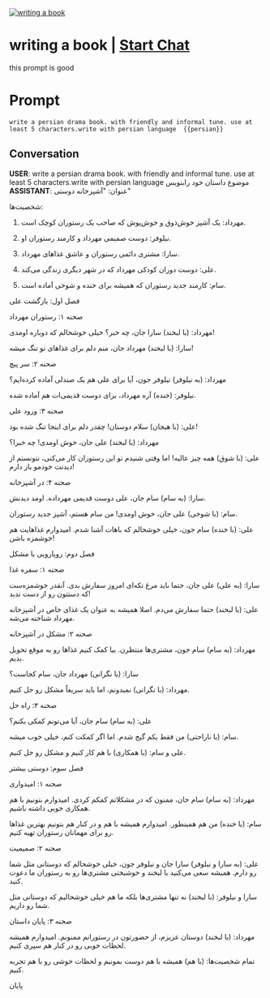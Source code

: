 
[![writing a book](https://flow-prompt-covers.s3.us-west-1.amazonaws.com/icon/Abstract/i10.png)](https://gptcall.net/chat.html?data=%7B%22contact%22%3A%7B%22id%22%3A%22AYVGedSSC57051tjZ6tx7%22%2C%22flow%22%3Atrue%7D%7D)
# writing a book | [Start Chat](https://gptcall.net/chat.html?data=%7B%22contact%22%3A%7B%22id%22%3A%22AYVGedSSC57051tjZ6tx7%22%2C%22flow%22%3Atrue%7D%7D)
this prompt is good

# Prompt

```
write a persian drama book. with friendly and informal tune. use at least 5 characters.write with persian language  {{persian}}
```

## Conversation

**USER**: write a persian drama book. with friendly and informal tune. use at least 5 characters.write with persian language  موضوع داستان خود رابنویس
**ASSISTANT**: عنوان: "آشپزخانه دوستی"



شخصیت‌ها:

1. مهرداد: یک آشپز خوش‌ذوق و خوش‌پوش که صاحب یک رستوران کوچک است.

2. نیلوفر: دوست صمیمی مهرداد و کارمند رستوران او.

3. سارا: مشتری دائمی رستوران و عاشق غذاهای مهرداد.

4. علی: دوست دوران کودکی مهرداد که در شهر دیگری زندگی می‌کند.

5. سام: کارمند جدید رستوران که همیشه برای خنده و شوخی آماده است.



فصل اول: بازگشت علی



صحنه ۱: رستوران مهرداد



مهرداد: (با لبخند) سارا جان، چه خبر؟ خیلی خوشحالم که دوباره اومدی!



سارا: (با لبخند) مهرداد جان، منم دلم برای غذاهای تو تنگ میشه!



صحنه ۲: سر پیچ



مهرداد: (به نیلوفر) نیلوفر جون، آیا برای علی هم یک صندلی آماده کرده‌ایم؟



نیلوفر: (خنده) آره مهرداد، برای دوست قدیمی‌ات هم آماده شده.



صحنه ۳: ورود علی



علی: (با هیجان) سلام دوستان! چقدر دلم برای اینجا تنگ شده بود!



مهرداد: (با لبخند) علی جان، خوش اومدی! چه خبرا؟



علی: (با شوق) همه چیز عالیه! اما وقتی شنیدم تو این رستوران کار می‌کنی، نتونستم از دیدنت خودمو باز دارم!



صحنه ۴: در آشپزخانه



سارا: (به سام) سام جان، علی دوست قدیمی مهرداده. اومد دیدنش.



سام: (با شوخی) علی جان، خوش اومدی! من سام هستم، آشپز جدید رستوران.



علی: (با خنده) سام جون، خیلی خوشحالم که باهات آشنا شدم. امیدوارم غذاهایت هم خوشمزه باشن!



فصل دوم: رویارویی با مشکل



صحنه ۱: سفره غذا



سارا: (به علی) علی جان، حتما باید مرغ تکه‌ای امروز سفارش بدی. آنقدر خوشمزه‌ست که دستتون رو از دست ندید!



علی: (با لبخند) حتما سفارش می‌دم. اصلا همیشه به عنوان یک غذای خاص در آشپزخانه مهرداد شناخته می‌شه.



صحنه ۲: مشکل در آشپزخانه



مهرداد: (به سام) سام جون، مشتری‌ها منتظرن. بیا کمک کنیم غذاها رو به موقع تحویل بدیم.



سارا: (با نگرانی) مهرداد جان، سام کجاست؟



مهرداد: (با نگرانی) نمیدونم، اما باید سریعاً مشکل رو حل کنیم.



صحنه ۳: راه حل



علی: (به سام) سام جان، آیا می‌تونم کمکی بکنم؟



سام: (با ناراحتی) من فقط یکم گیج شدم. اما اگر کمکت کنم، خیلی خوب میشه.



علی و سام: (با همکاری) با هم کار کنیم و مشکل رو حل کنیم.



فصل سوم: دوستی بیشتر



صحنه ۱: امیدواری



مهرداد: (به سام) سام جان، ممنون که در مشکلاتم کمکم کردی. امیدوارم بتونیم با هم همکاری خوبی داشته باشیم.



سام: (با خنده) من هم همینطور. امیدوارم همیشه با هم و در کنار هم بتونیم بهترین غذاها رو برای مهمانان رستوران تهیه کنیم.



صحنه ۲: صمیمیت



علی: (به سارا و نیلوفر) سارا جان و نیلوفر جون، خیلی خوشحالم که دوستانی مثل شما رو دارم. همیشه سعی می‌کنید با لبخند و خوشبختی مشتری‌ها رو به رستوران ما دعوت کنید.



سارا و نیلوفر: (با لبخند) نه تنها مشتری‌ها بلکه ما هم خیلی خوشحالیم که دوستانی مثل شما رو داریم.



صحنه ۳: پایان داستان



مهرداد: (با لبخند) دوستان عزیزم، از حضورتون در رستورانم ممنونم. امیدوارم همیشه لحظات خوبی رو در کنار هم سپری کنیم.



تمام شخصیت‌ها: (با هم) همیشه با هم دوست بمونیم و لحظات خوشی رو با هم تجربه کنیم.



پایان


